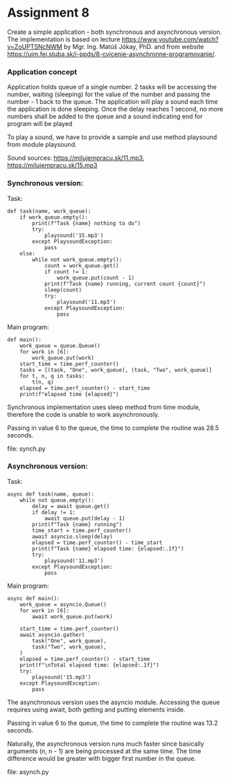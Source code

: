 # Assignment 8
Create a simple application - both synchronous and asynchronous version.
The implementation is based on lecture https://www.youtube.com/watch?v=ZoUPTSNcNWM by Mgr. Ing. Matúš Jókay, PhD. and from website https://uim.fei.stuba.sk/i-ppds/8-cvicenie-asynchronne-programovanie/.

### Application concept
Application holds queue of a single number. 2 tasks will be accessing the number, waiting (sleeping) for the value of the number and passing the number - 1 back to the queue. The application will play a sound each time the application is done sleeping. Once the delay reaches 1 second, no more numbers shall be added to the queue and a sound indicating end for program will be played

To play a sound, we have to provide a sample and use method playsound from module playsound.

Sound sources: https://milujempracu.sk/11.mp3, https://milujempracu.sk/15.mp3
### Synchronous version:
Task:
```
def task(name, work_queue):
    if work_queue.empty():
        print(f"Task {name} nothing to do")
        try:
            playsound('15.mp3')
        except PlaysoundException:
            pass
    else:
        while not work_queue.empty():
            count = work_queue.get()
            if count != 1:
                work_queue.put(count - 1)
            print(f"Task {name} running, current count {count}")
            sleep(count)
            try:
                playsound('11.mp3')
            except PlaysoundException:
                pass
```

Main program:
```
def main():
    work_queue = queue.Queue()
    for work in [6]:
        work_queue.put(work)
    start_time = time.perf_counter()
    tasks = [(task, "One", work_queue), (task, "Two", work_queue)]
    for t, n, q in tasks:
        t(n, q)
    elapsed = time.perf_counter() - start_time
    print(f"elapsed time {elapsed}")
```
Synchronous implementation uses sleep method from time module, therefore the code is unable to work asynchronously.

Passing in value 6 to the queue, the time to complete the routine was 28.5 seconds.

file: synch.py
### Asynchronous version:
Task:
```
async def task(name, queue):
    while not queue.empty():
        delay = await queue.get()
        if delay != 1:
            await queue.put(delay - 1)
        print(f"Task {name} running")
        time_start = time.perf_counter()
        await asyncio.sleep(delay)
        elapsed = time.perf_counter() - time_start
        print(f"Task {name} elapsed time: {elapsed:.1f}")
        try:
            playsound('11.mp3')
        except PlaysoundException:
            pass
```

Main program:
```
async def main():
    work_queue = asyncio.Queue()
    for work in [6]:
        await work_queue.put(work)

    start_time = time.perf_counter()
    await asyncio.gather(
        task("One", work_queue),
        task("Two", work_queue),
    )
    elapsed = time.perf_counter() - start_time
    print(f"\nTotal elapsed time: {elapsed:.1f}")
    try:
        playsound('15.mp3')
    except PlaysoundException:
        pass
```
The asynchronous version uses the asyncio module. Accessing the queue requires using await, both getting and putting elements inside.

Passing in value 6 to the queue, the time to complete the routine was 13.2 seconds.

Naturally, the asynchronous version runs much faster since basically arguments (n, n - 1) are being processed at the same time. The time difference would be greater with bigger first number in the queue.

file: asynch.py